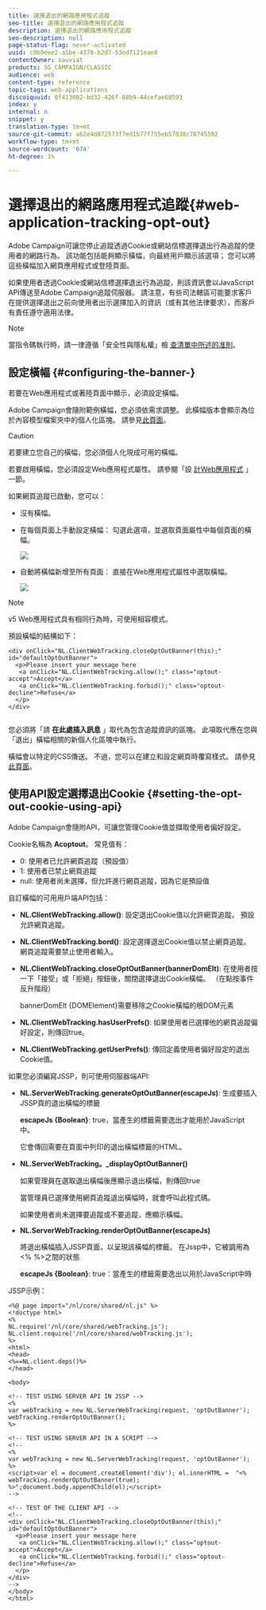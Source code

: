 ```yaml
---
title: 選擇退出的網路應用程式追蹤
seo-title: 選擇退出的網路應用程式追蹤
description: 選擇退出的網路應用程式追蹤
seo-description: null
page-status-flag: never-activated
uuid: c9b9eee2-a5be-4378-b2d7-53ed7121eae8
contentOwner: sauviat
products: SG_CAMPAIGN/CLASSIC
audience: web
content-type: reference
topic-tags: web-applications
discoiquuid: 8f413002-bd32-426f-88b9-44cefae68593
index: y
internal: n
snippet: y
translation-type: tm+mt
source-git-commit: a62e4d072573f7ed1b77f755eb57838c70745592
workflow-type: tm+mt
source-wordcount: '674'
ht-degree: 1%

---
```



# 選擇退出的網路應用程式追蹤{#web-application-tracking-opt-out}

Adobe Campaign可讓您停止追蹤透過Cookie或網站信標選擇退出行為追蹤的使用者的網路行為。 該功能包括能夠顯示橫幅，向最終用戶顯示該選項； 您可以將這些橫幅加入網頁應用程式或登陸頁面。

如果使用者透過Cookie或網站信標選擇退出行為追蹤，則該資訊會以JavaScript API傳送至Adobe Campaign追蹤伺服器。 請注意，有些司法轄區可能要求客戶在提供選擇退出之前向使用者出示選擇加入的資訊（或有其他法律要求），而客戶有責任遵守適用法律。

>[!NOTE]
>
>當指令碼執行時，請一律遵循「安全性與隱私權」檢 [查清單中所述的准則](https://helpx.adobe.com/campaign/kb/acc-security.html#dev)。

## 設定橫幅 {#configuring-the-banner-}

若要在Web應用程式或著陸頁面中顯示，必須設定橫幅。

Adobe Campaign會隨附範例橫幅，您必須依需求調整。 此橫幅版本會顯示為位於內容模型檔案夾中的個人化區塊。 請參見[此頁面](../../delivery/using/personalization-blocks.md)。

>[!CAUTION]
>
>若要建立您自己的橫幅，您必須個人化現成可用的橫幅。

若要啟用橫幅，您必須設定Web應用程式屬性。 請參閱「設 [計Web應用程式](../../web/using/designing-a-web-application.md) 」一節。

如果網頁追蹤已啟動，您可以：

* 沒有橫幅。
* 在每個頁面上手動設定橫幅： 勾選此選項，並選取頁面屬性中每個頁面的橫幅。

   ![](assets/pageproperties.png)

* 自動將橫幅新增至所有頁面： 直接在Web應用程式屬性中選取橫幅。

   ![](assets/optoutconfig.png)

>[!NOTE]
>
>v5 Web應用程式具有相同行為時，可使用相容模式。

預設橫幅的結構如下：

```
<div onClick="NL.ClientWebTracking.closeOptOutBanner(this);" id="defaultOptOutBanner">
  <p>Please insert your message here
   <a onClick="NL.ClientWebTracking.allow();" class="optout-accept">Accept</a>
   <a onClick="NL.ClientWebTracking.forbid();" class="optout-decline">Refuse</a>
  </p>
</div>
      
```

您必須將「請 **在此處插入訊息** 」取代為包含追蹤資訊的區塊。 此項取代應在您與「退出」橫幅相關的新個人化區塊中執行。

橫幅會以特定的CSS傳送。 不過，您可以在建立和設定網頁時覆寫樣式。 請參見[此頁面](../../web/using/content-editor-interface.md)。

## 使用API設定選擇退出Cookie {#setting-the-opt-out-cookie-using-api}

Adobe Campaign會隨附API，可讓您管理Cookie值並擷取使用者偏好設定。

Cookie名稱為 **Acoptout**。 常見值有：

* 0: 使用者已允許網頁追蹤（預設值）
* 1: 使用者已禁止網頁追蹤
* null: 使用者尚未選擇，但允許進行網頁追蹤，因為它是預設值

自訂橫幅的可用用戶端API包括：

* **NL.ClientWebTracking.allow()**: 設定退出Cookie值以允許網頁追蹤。 預設允許網頁追蹤。
* **NL.ClientWebTracking.bord()**: 設定選擇退出Cookie值以禁止網頁追蹤。 網頁追蹤需要禁止使用者輸入。
* **NL.ClientWebTracking.closeOptOutBanner(bannerDomElt)**: 在使用者按一下「接受」或「拒絕」按鈕後，關閉選擇退出Cookie橫幅。 （在點按事件反升階段）

   bannerDomElt {DOMElement}需要移除之Cookie橫幅的根DOM元素

* **NL.ClientWebTracking.hasUserPrefs()**: 如果使用者已選擇他的網頁追蹤偏好設定，則傳回true。
* **NL.ClientWebTracking.getUserPrefs()**: 傳回定義使用者偏好設定的退出Cookie值。

如果您必須編寫JSSP，則可使用伺服器端API:

* **NL.ServerWebTracking.generateOptOutBanner(escapeJs)**: 生成要插入JSSP頁的退出橫幅的標籤

   **escapeJs {Boolean}**: true，當產生的標籤需要逸出才能用於JavaScript中。

   它會傳回需要在頁面中列印的退出橫幅標籤的HTML。

* **NL.ServerWebTracking。_displayOptOutBanner()**

   如果管理員在選取退出橫幅後應顯示退出橫幅，則傳回true

   當管理員已選擇使用網頁追蹤退出橫幅時，就會呼叫此程式碼。

   如果使用者尚未選擇要追蹤或不要追蹤，應顯示橫幅。

* **NL.ServerWebTracking.renderOptOutBanner(escapeJs)**

   將退出橫幅插入JSSP頁面，以呈現該橫幅的標籤。 在Jssp中，它被調用為&lt;% %>之間的狀態

   **escapeJs {Boolean}**: true：當產生的標籤需要逸出以用於JavaScript中時

JSSP示例：

```
<%@ page import="/nl/core/shared/nl.js" %>
<!doctype html>
<%
NL.require('/nl/core/shared/webTracking.js');
NL.client.require('/nl/core/shared/webTracking.js');
%>
<html>
<head>
<%==NL.client.deps()%>
</head>

<body>

<!-- TEST USING SERVER API IN JSSP -->
<% 
var webTracking = new NL.ServerWebTracking(request, 'optOutBanner');
webTracking.renderOptOutBanner();
%>

<!-- TEST USING SERVER API IN A SCRIPT -->
<!--
<% 
var webTracking = new NL.ServerWebTracking(request, 'optOutBanner');
%>
<script>var el = document.createElement('div'); el.innerHTML =  "<% webTracking.renderOptOutBanner(true); %>";document.body.appendChild(el);</script>
-->

<!-- TEST OF THE CLIENT API -->
<!--
<div onClick="NL.ClientWebTracking.closeOptOutBanner(this);" id="defaultOptOutBanner">
  <p>Please insert your message here
   <a onClick="NL.ClientWebTracking.allow();" class="optout-accept">Accept</a>
   <a onClick="NL.ClientWebTracking.forbid();" class="optout-decline">Refuse</a>
  </p>
</div>
-->
</body>
</html>
```

